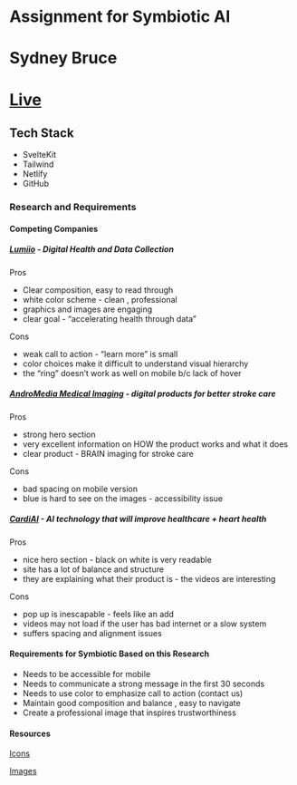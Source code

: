 # Assignment for Symbiotic AI
# Sydney Bruce
# [Live]()
## Tech Stack 

- SvelteKit
- Tailwind
- Netlify 
- GitHub

### Research and Requirements 

#### Competing Companies 

##### [Lumiio](https://www.lumiio.com/) - Digital Health and Data Collection 

Pros 

- Clear composition, easy to read through
- white color scheme - clean , professional
- graphics and images are engaging
- clear goal - “accelerating health through data”

Cons

- weak call to action - “learn more” is small
- color choices make it difficult to understand visual hierarchy
- the “ring” doesn’t work as well on mobile b/c lack of hover

##### [AndroMedia Medical Imaging](https://andromedamedicalimaging.com/) - digital products for better stroke care

Pros 

- strong hero section
- very excellent information on HOW the product works and what it does
- clear product - BRAIN imaging for stroke care

Cons 

- bad spacing on mobile version
- blue is hard to see on the images - accessibility issue

##### [CardiAI](https://cardiai.com/) - AI technology that will improve healthcare + heart health

Pros 
- nice hero section - black on white is very readable
- site has a lot of balance and structure
- they are explaining what their product is - the videos are interesting

Cons 
- pop up is inescapable - feels like an add
- videos may not load if the user has bad internet or a slow system
- suffers spacing and alignment issues

#### Requirements for Symbiotic Based on this Research

- Needs to be accessible for mobile 
- Needs to communicate a strong message in the first 30 seconds 
- Needs to use color to emphasize call to action (contact us)
- Maintain good composition and balance , easy to navigate
- Create a professional image that inspires trustworthiness


#### Resources

[Icons](https://www.iconfinder.com/)

[Images](https://unsplash.com/)